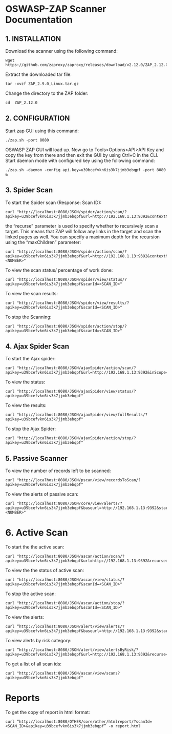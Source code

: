 # OSWASP-ZAP Scanner Documentation 

## 1. INSTALLATION
Download the scanner using the following command: 
```
wget https://github.com/zaproxy/zaproxy/releases/download/v2.12.0/ZAP_2.12.0_Linux.tar.gz 
```
Extract the downloaded tar file: 
```
tar -xvzf ZAP_2.9.0_Linux.tar.gz 
```
Change the directory to the ZAP folder: 
```
cd  ZAP_2.12.0
```
## 2. CONFIGURATION
Start zap GUI using this command: 
```
./zap.sh -port 8080
```
OSWASP ZAP GUI will load up. Now go to Tools>Options>API>API Key and copy the key from there and then exit the GUI by using Ctrl+C in the CLI. 
Start daemon mode with configured key using the following command: 
```
./zap.sh -daemon -config api.key=u39bcefvkn6is3k7jjmb3ebqpf -port 8080 &
```
## 3. Spider Scan
To start the Spider scan (Response: Scan ID): 
``` 
curl "http://localhost:8080/JSON/spider/action/scan/?apikey=u39bcefvkn6is3k7jjmb3ebqpf&url=http://192.168.1.13:9392&contextName=&recurse=true"
```
the “recurse” parameter is used to specify whether to recursively scan a target. This means that ZAP will follow any links in the target and scan the linked pages as well. You can specify a maximum depth for the recursion using the “maxChildren” parameter: 
```
curl "http://localhost:8080/JSON/spider/action/scan/?apikey=u39bcefvkn6is3k7jjmb3ebqpf&url=http://192.168.1.13:9392&contextName=&recurse=true&maxChildren=<NUMBER>"
```
To view the scan status/ percentage of work done: 
```
curl "http://localhost:8080/JSON/spider/view/status/?apikey=u39bcefvkn6is3k7jjmb3ebqpf&scanId=<SCAN_ID>"
```
To view the scan results: 
```
curl "http://localhost:8080/JSON/spider/view/results/?apikey=u39bcefvkn6is3k7jjmb3ebqpf&scanId=<SCAN_ID>"
```
To stop the Scanning:
```
curl "http://localhost:8080/JSON/spider/action/stop/?apikey=u39bcefvkn6is3k7jjmb3ebqpf&scanId=<SCAN_ID>"
```
## 4. Ajax Spider Scan
To start the Ajax spider:
```
curl "http://localhost:8080/JSON/ajaxSpider/action/scan/?apikey=u39bcefvkn6is3k7jjmb3ebqpf&url=http://192.168.1.13:9392&inScope=&contextName=&subtreeOnly="
```
To view the status:
```
curl "http://localhost:8080/JSON/ajaxSpider/view/status/?apikey=u39bcefvkn6is3k7jjmb3ebqpf" 
```
To view the results:
```
curl "http://localhost:8080/JSON/ajaxSpider/view/fullResults/?apikey=u39bcefvkn6is3k7jjmb3ebqpf" 
```
To stop the Ajax Spider:
```
curl "http://localhost:8080/JSON/ajaxSpider/action/stop/?apikey=u39bcefvkn6is3k7jjmb3ebqpf"
```
## 5. Passive Scanner
To view the number of records left to be scanned: 
```
curl "http://localhost:8080/JSON/pscan/view/recordsToScan/?apikey=u39bcefvkn6is3k7jjmb3ebqpf" 
```
To view the alerts of passive scan: 
```
curl "http://localhost:8080/JSON/core/view/alerts/?apikey=u39bcefvkn6is3k7jjmb3ebqpf&baseurl=http://192.168.1.13:9392&start=0&count=<NUMBER>" 
```
# 6. Active Scan
To start the the active scan:
```
curl "http://localhost:8080/JSON/ascan/action/scan/?apikey=u39bcefvkn6is3k7jjmb3ebqpf&url=http://192.168.1.13:9392&recurse=true&inScopeOnly=&scanPolicyName=&method=&postData=&contextId=" 
```
To view the the status of active scan:
```
curl "http://localhost:8080/JSON/ascan/view/status/?apikey=u39bcefvkn6is3k7jjmb3ebqpf&scanId=<SCAN_ID>" 
```
To stop the active scan:
```
curl "http://localhost:8080/JSON/ascan/action/stop/?apikey=u39bcefvkn6is3k7jjmb3ebqpf&scanId=<SCAN_ID>" 
```
To view the alerts:
```
curl “http://localhost:8080/JSON/alert/view/alerts/?apikey=u39bcefvkn6is3k7jjmb3ebqpf&baseurl=http://192.168.1.13:9392&start=0&count=5000&riskId=” 
```
To view alerts by risk category:
```
curl “http://localhost:8080/JSON/alert/view/alertsByRisk/?apikey=u39bcefvkn6is3k7jjmb3ebqpf&url=http://192.168.1.13:9392&recurse=”
```
To get a list of all scan ids:
```
curl "http://localhost:8080/JSON/ascan/view/scans?apikey=u39bcefvkn6is3k7jjmb3ebqpf" 
```
# Reports
To get the copy of report in html format:
```
curl “http://localhost:8080/OTHER/core/other/htmlreport/?scanId=<SCAN_ID>&apikey=u39bcefvkn6is3k7jjmb3ebqpf” -o report.html   
```





























